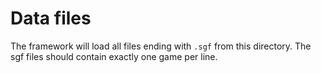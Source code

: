 # Data files

The framework will load all files ending with `.sgf` from this directory. The
sgf files should contain exactly one game per line.
